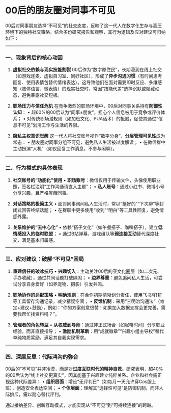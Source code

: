 # 00后的朋友圈对同事不可见
00后对同事朋友选择“不可见”的社交态度，反映了这一代人在数字化生存与高压环境下的独特社交策略。结合多份研究报告和观察，其行为逻辑及应对建议可归纳如下：

---

### 一、现象背后的核心动因
1. **虚拟社交依赖与现实技能割裂**
   00后作为“数字原住民”，长期浸润在线上社交（如游戏连麦、虚拟自习室、同好社区），形成了**异步沟通习惯**（有时间思考回复、使用表情包替代情绪表达）。这导致他们在面对需要即时反应、多维感知（肢体语言、微表情）的现实社交时，常因“技能代差”选择沉默或隐藏动态，避免暴露社交短板。

2. **职场压力与信任危机**
   在竞争激烈的职场环境中，00后对同事关系持有**防御性认知**：
   • 超60%的00后认为“同事≠朋友”，担心个人信息被用于竞争或评价体系；
   • 对传统职场潜规则（如加班文化、PUA话术）的抵触，促使其通过“信息不可见”划清工作与生活的界限。

3. **隐私主权意识觉醒**
   这一代人将社交账号视作“数字分身”，**分层管理可见性**成为常态：
   • 朋友圈对同事分组不可见，避免私人生活被过度解读；
   • 在微信群中主动扮演“人机”（如仅回复工作消息，不参与闲聊）。

---

### 二、行为模式的具体表现
1. **社交账号的“功能化”使用**
   • **职场账号**：微信仅用于传输文件，头像使用职业照，签名栏注明“工作沟通请直入主题”；
   • **私人账号**：通过小红书、微博小号分享兴趣，且严格屏蔽同事。

2. **对话策略的极简主义**
   • 面对同事询问私人生活时，常以“挺好的”“下次聊”等封闭式回答终结话题；
   • 在群聊中更多使用“收到”“明白”等工具性回复，避免情感外露。

3. **关系维护的“去中心化”**
   • 依赖“搭子文化”（如午餐搭子、咖啡搭子），建立**低情感投入的临时联盟**；
   • 通过B站弹幕、游戏组队等**弱连接互动**替代深度社交，满足基本归属感。

---

### 三、应对建议：破解“不可见”困局
1. **重建信任的破冰技巧**
   • **兴趣切入**：主动关注00后的亚文化圈层（如二次元、手办收藏），通过共同话题打破隔阂；
   • **边界尊重**：避免追问私人生活，可尝试分享自身爱好（如养宠物、摄影）引发共鸣。

2. **职场协作的适配策略**
   • **明确规则**：在合作初期清晰划分责任，使用飞书/钉钉等工具留存沟通记录，减少猜疑空间；
   • **反馈机制**：采用“三明治沟通法”（肯定+建议+鼓励），例如：“你的方案创意很赞！如果加入数据支撑会更完善，需要我帮忙找资料吗？”。

3. **管理者的角色转型**
   • **从权威到导师**：通过非正式场合（如咖啡时间）分享职业经验，而非直接指导；
   • **激励机制革新**：用“成就徽章”“兴趣小组主导权”替代单纯物质奖励，满足其自我实现需求。

---

### 四、深层反思：代际鸿沟的弥合
00后的“不可见”并非冷漠，而是对**过度互联时代的精神自救**。研究表明，超40%的00后认为“线上社交更真实”，因其能基于兴趣建立纯粹关系。企业和社会需正视这种代际差异：
• **组织层面**：增设“无评判日”（如每月一天允许穿Cos服上班），创造安全表达空间；
• **个体层面**：理解其“选择性可见”是防御机制，而非人际排斥，需以耐心替代评判。

通过接纳差异、创新互动模式，才能实现从“不可见”到“可持续连接”的跨越。
